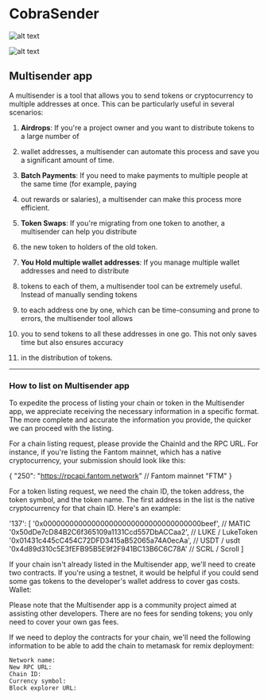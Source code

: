 # CobraSender

![alt text](https://iili.io/JnHoQ8F.png)

![alt text](https://iili.io/JupXMFf.png)

## Multisender app
A multisender is a tool that allows you to send tokens or cryptocurrency to multiple addresses at once. 
This can be particularly useful in several scenarios:

1. **Airdrops**: If you're a project owner and you want to distribute tokens to a large number of
2. wallet addresses, a multisender can automate this process and save you a significant amount of time.

3. **Batch Payments**: If you need to make payments to multiple people at the same time (for example, paying
4. out rewards or salaries), a multisender can make this process more efficient.

5. **Token Swaps**: If you're migrating from one token to another, a multisender can help you distribute
6. the new token to holders of the old token.

7. **You Hold multiple wallet addresses**: If you manage multiple wallet addresses and need to distribute
8.  tokens to each of them, a multisender tool can be extremely useful. Instead of manually sending tokens
9.  to each address one by one, which can be time-consuming and prone to errors, the multisender tool allows
10.  you to send tokens to all these addresses in one go. This not only saves time but also ensures accuracy
11.   in the distribution of tokens.

---
### How to list on Multisender app
To expedite the process of listing your chain or token in the Multisender app, we appreciate receiving the 
necessary information in a specific format. The more complete and accurate the information you 
provide, the quicker we can proceed with the listing.

For a chain listing request, please provide the ChainId and the RPC URL. For instance, if you're listing 
the Fantom mainnet, which has a native cryptocurrency, your submission should look like this:

{
    "250": "https://rpcapi.fantom.network" // Fantom mainnet "FTM"
}

For a token listing request, we need the chain ID, the token address, the token symbol, and the token name.
The first address in the list is the native cryptocurrency for that chain ID. Here's an example:

'137': [
  '0x000000000000000000000000000000000000beef', // MATIC
  '0x50dDe7cD84B2C6f365109a1131Ccd557DbACCaa2', // LUKE / LukeToken
  '0x01431c445cC454C72DFD3415aB52065a74A0ecAa', // USDT / usdt
  '0x4d89d310c5E3fEFB95B5E9f2F941BC13B6C6C78A'  // SCRL / Scroll
]

If your chain isn't already listed in the Multisender app, we'll need to create two contracts. 
If you're using a testnet, it would be helpful if you could send some gas tokens to the developer's 
wallet address to cover gas costs.
Wallet:

Please note that the Multisender app is a community project aimed at assisting other developers. 
There are no fees for sending tokens; you only need to cover your own gas fees.

If we need to deploy the contracts for your chain, we'll need the following information
to be able to add the chain to metamask for remix deployment:
```
Network name:
New RPC URL:
Chain ID:
Currency symbol:
Block explorer URL:
```




